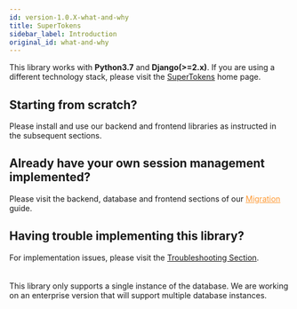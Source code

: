 ```yaml
---
id: version-1.0.X-what-and-why
title: SuperTokens
sidebar_label: Introduction
original_id: what-and-why
---
```


<span class="highlighted-text">This library works with <b>Python3.7</b> and <b>Django(>=2.x)</b>.</span> If you are using a different technology stack, please visit the [SuperTokens](https://supertokens.io#tech-stack) home page.

## Starting from scratch?
Please install and use our <span class="highlighted-text">backend and frontend libraries</span> as instructed in the subsequent sections.


## Already have your own session management implemented?
Please visit the backend, database and frontend sections of our <a href="../migration/backend" style="color: #ff9933">Migration</a> guide. 

## Having trouble implementing this library?
For implementation issues, please visit the <a href="../troubleshooting/troubleshooting">Troubleshooting Section</a>.

<div style="height: 20px"></div>
<div class="specialNote">
This library only supports a single instance of the database. We are working on an enterprise version that will support multiple database instances.
</div>
<div style="height: 20px"></div>